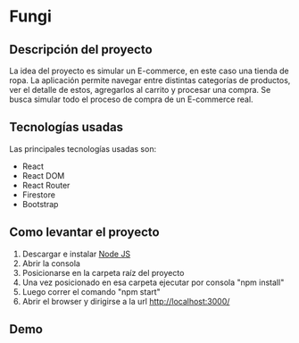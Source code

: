 Fungi
=========

Descripción del proyecto
-----------------------------------------------------------------------------------------------------

La idea del proyecto es simular un E-commerce, en este caso una tienda de ropa. La aplicación permite navegar entre distintas categorías de productos, ver el detalle de estos, agregarlos al carrito y procesar una compra. Se busca simular todo el proceso de compra de un E-commerce real.

Tecnologías usadas
-----------------------------------------------------------------------------------------

Las principales tecnologías usadas son:

-   React
-   React DOM
-   React Router
-   Firestore
-   Bootstrap

Como levantar el proyecto
--------------------------------------------------------------------------------------------------

1.  Descargar e instalar [Node JS](https://nodejs.org/en/)
2.  Abrir la consola
3.  Posicionarse en la carpeta raíz del proyecto
4.  Una vez posicionado en esa carpeta ejecutar por consola "npm install"
5.  Luego correr el comando "npm start"
6.  Abrir el browser y dirigirse a la url <http://localhost:3000/>


## Demo

